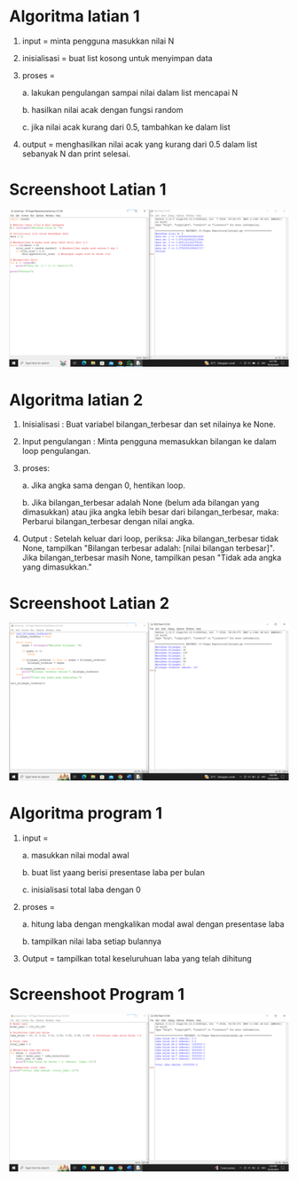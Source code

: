 # Algoritma latian 1
1. input = minta pengguna masukkan nilai N
2. inisialisasi = buat list kosong untuk menyimpan data
3. proses =

     a. lakukan pengulangan sampai nilai dalam list mencapai N

     b. hasilkan nilai acak dengan fungsi random

     c. jika nilai acak kurang dari 0.5, tambahkan ke dalam list
4. output = menghasilkan nilai acak yang kurang dari 0.5 dalam list sebanyak N dan print selesai.

# Screenshoot Latian 1
![Teks Alternatif](sslatian1.png)

# Algoritma latian 2
1. Inisialisasi : Buat variabel bilangan_terbesar dan set nilainya ke None.
2. Input pengulangan : Minta pengguna memasukkan bilangan ke dalam loop pengulangan.
3. proses:

     a. Jika angka sama dengan 0, hentikan loop.

     b. Jika bilangan_terbesar adalah None (belum ada bilangan yang dimasukkan) atau jika angka lebih besar dari bilangan_terbesar, maka:
Perbarui bilangan_terbesar dengan nilai angka.
4. Output : Setelah keluar dari loop, periksa:
Jika bilangan_terbesar tidak None, tampilkan "Bilangan terbesar adalah: [nilai bilangan terbesar]".
Jika bilangan_terbesar masih None, tampilkan pesan "Tidak ada angka yang dimasukkan."

# Screenshoot Latian 2
![Teks Alternatif](sslatian2.png)

# Algoritma program 1
1. input =

   a. masukkan nilai modal awal

   b. buat list yaang berisi presentase laba per bulan

   c. inisialisasi total laba dengan 0
3. proses =

   a. hitung laba dengan mengkalikan modal awal dengan presentase laba

   b. tampilkan nilai laba setiap bulannya
4. Output = tampilkan total keseluruhuan laba yang telah dihitung

# Screenshoot Program 1
![Teks Alternatif](ssprogram1.png)
